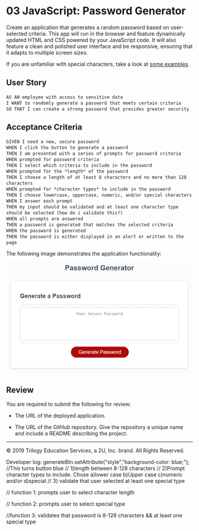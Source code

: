 # 03 JavaScript: Password Generator

Create an application that generates a random password based on user-selected criteria. This app will run in the browser and feature dynamically updated HTML and CSS powered by your JavaScript code. It will also feature a clean and polished user interface and be responsive, ensuring that it adapts to multiple screen sizes.

If you are unfamiliar with special characters, take a look at [some examples](https://www.owasp.org/index.php/Password_special_characters).

## User Story

```
AS AN employee with access to sensitive data
I WANT to randomly generate a password that meets certain criteria
SO THAT I can create a strong password that provides greater security
```

## Acceptance Criteria

```
GIVEN I need a new, secure password
WHEN I click the button to generate a password
THEN I am presented with a series of prompts for password criteria
WHEN prompted for password criteria
THEN I select which criteria to include in the password
WHEN prompted for the *length* of the password
THEN I choose a length of at least 8 characters and no more than 128 characters
WHEN prompted for *character types* to include in the password
THEN I choose lowercase, uppercase, numeric, and/or special characters
WHEN I answer each prompt
THEN my input should be validated and at least one character type should be selected (how do i validate this?)
WHEN all prompts are answered
THEN a password is generated that matches the selected criteria
WHEN the password is generated
THEN the password is either displayed in an alert or written to the page
```

The following image demonstrates the application functionality:

![password generator demo](./assets/example-image/03-javascript-homework-demo.png)

## Review

You are required to submit the following for review:

- The URL of the deployed application.

- The URL of the GitHub repository. Give the repository a unique name and include a README describing the project.

---

© 2019 Trilogy Education Services, a 2U, Inc. brand. All Rights Reserved.

Developer log:
  generateBtn.setAttribute("style","background-color: blue;"); //This turns button blue
  //  1)length between 8-128 characters
  //  2)Prompt character types to include. Chose a)lower case b)Upper case c)numeric and/or d)special
  //  3) validate that user selected at least one special type

  // function 1: prompts user to select character length

  // function 2: prompts user to select special type



  //function 3: validates that password is 8-128 characters && at least one special type

